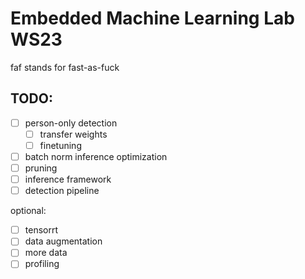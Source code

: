 # Embedded Machine Learning Lab WS23

faf stands for fast-as-fuck

## TODO:

- [ ] person-only detection
  - [ ] transfer weights
  - [ ] finetuning
- [ ] batch norm inference optimization
- [ ] pruning
- [ ] inference framework
- [ ] detection pipeline

optional:

- [ ] tensorrt
- [ ] data augmentation
- [ ] more data
- [ ] profiling
